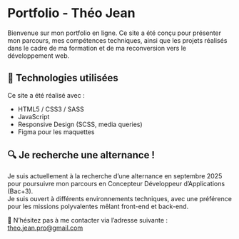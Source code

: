 # Portfolio - Théo Jean

Bienvenue sur mon portfolio en ligne. Ce site a été conçu pour présenter mon parcours, mes compétences techniques, ainsi que les projets réalisés dans le cadre de ma formation et de ma reconversion vers le développement web.

## 🔧 Technologies utilisées

Ce site a été réalisé avec :

- HTML5 / CSS3 / SASS
- JavaScript
- Responsive Design (SCSS, media queries)
- Figma pour les maquettes

## 🔍 Je recherche une alternance !

Je suis actuellement à la recherche d’une alternance en septembre 2025 pour poursuivre mon parcours en Concepteur Développeur d’Applications (Bac+3).  
Je suis ouvert à différents environnements techniques, avec une préférence pour les missions polyvalentes mêlant front-end et back-end.

📧 N’hésitez pas à me contacter via l’adresse suivante : theo.jean.pro@gmail.com


